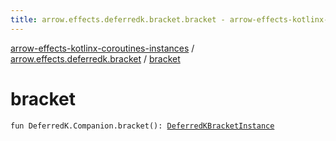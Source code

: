 ```yaml
---
title: arrow.effects.deferredk.bracket.bracket - arrow-effects-kotlinx-coroutines-instances
---
```


[arrow-effects-kotlinx-coroutines-instances](../index.html) / [arrow.effects.deferredk.bracket](index.html) / [bracket](./bracket.html)

# bracket

`fun DeferredK.Companion.bracket(): `[`DeferredKBracketInstance`](../arrow.effects/-deferred-k-bracket-instance/index.html)